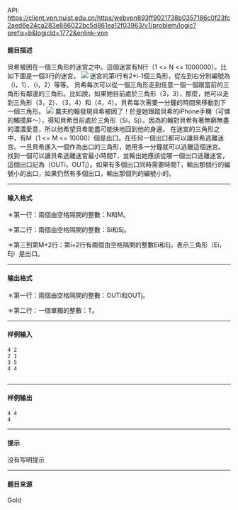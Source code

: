 API: https://client.vpn.nuist.edu.cn/https/webvpn893ff9021738b0357186c0f23fc2aed6e24ca283e886022bc5d861ea12f03963/v1/problem/logic?prefix=b&logicId=1772&enlink-vpn

#### 题目描述

貝希被困在一個三角形的迷宮之中。這個迷宮有N行（1 <= N <= 1000000）。比如下圖是一個3行的迷宮。 ![](../file/1772_0.jpg) 迷宮的第i行有2\*i-1個三角形，從左到右分別編號為（i，1）、（i，2）等等。 貝希每次可以從一個三角形走到任意一個一個跟當前的三角形有鄰邊的三角形。比如說，如果她目前處於三角形（3，3），那麼，她可以走到三角形（3，2）、（3，4）和（4，4）。貝希每次需要一分鐘的時間來移動到下一個三角形。 ![](../file/1772_1.jpg) 農夫約翰發現貝希被困了！於是她跟蹤貝希的iPhone手機（可憐的觸摸屏～），得知貝希目前處於三角形（Si，Sj）。因為約翰對貝希有著無窮無盡的濃濃愛意，所以他希望貝希能盡可能快地回到他的身邊。 在迷宮的三角形之中，有M（1 <= M <= 10000）個是出口。在任何一個出口都可以讓貝希逃離迷宮。一旦貝希進入一個作為出口的三角形，她用多一分鐘就可以逃離這個迷宮。 找到一個可以讓貝希逃離迷宮最小時間T，並輸出她應該從哪一個出口逃離迷宮，這個出口記為（OUTi，OUTj）。如果有多個出口同時需要時間T，輸出那個行的編號小的出口，如果仍然有多個出口，輸出那個列的編號小的。

---

#### 输入格式

＊第一行：兩個由空格隔開的整數：N和M。

＊第二行：兩個由空格隔開的整數：Si和Sj。

＊第三到第M+2行：第i+2行有兩個由空格隔開的整數Ei和Ej，表示三角形（Ei，Ej）是出口。

---

#### 输出格式

＊第一行：兩個由空格隔開的整數：OUTi和OUTj。

＊第二行：一個單獨的整數：T。

---

#### 样例输入
```
4 2
2 1
3 5
4 4


```

---

#### 样例输出
```
4 4
4

```

---

#### 提示

没有写明提示

---

#### 题目来源

Gold